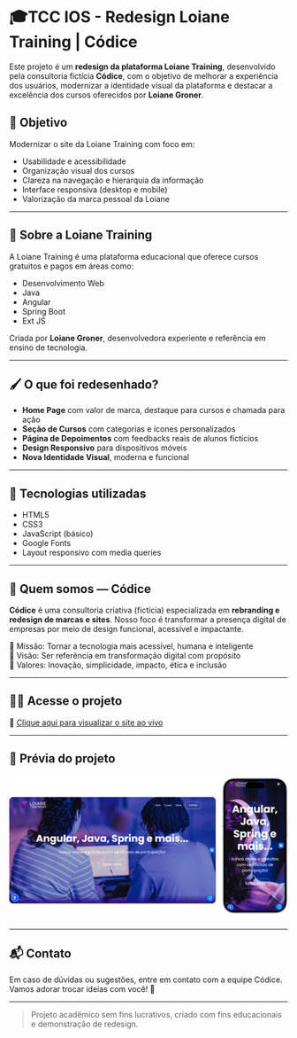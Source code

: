 # 🎓TCC IOS - Redesign Loiane Training | Códice 

Este projeto é um **redesign da plataforma Loiane Training**, desenvolvido pela consultoria fictícia **Códice**, com o objetivo de melhorar a experiência dos usuários, modernizar a identidade visual da plataforma e destacar a excelência dos cursos oferecidos por **Loiane Groner**.

## 🚀 Objetivo

Modernizar o site da Loiane Training com foco em:

- Usabilidade e acessibilidade
- Organização visual dos cursos
- Clareza na navegação e hierarquia da informação
- Interface responsiva (desktop e mobile)
- Valorização da marca pessoal da Loiane

---

## 🧠 Sobre a Loiane Training

A Loiane Training é uma plataforma educacional que oferece cursos gratuitos e pagos em áreas como:

- Desenvolvimento Web
- Java
- Angular
- Spring Boot
- Ext JS

Criada por **Loiane Groner**, desenvolvedora experiente e referência em ensino de tecnologia.

---

## 🖌️ O que foi redesenhado?

- **Home Page** com valor de marca, destaque para cursos e chamada para ação
- **Seção de Cursos** com categorias e ícones personalizados
- **Página de Depoimentos** com feedbacks reais de alunos fictícios
- **Design Responsivo** para dispositivos móveis
- **Nova Identidade Visual**, moderna e funcional

---

## 🎨 Tecnologias utilizadas

- HTML5  
- CSS3  
- JavaScript (básico)  
- Google Fonts  
- Layout responsivo com media queries

---

## 🧩 Quem somos — Códice

**Códice** é uma consultoria criativa (fictícia) especializada em **rebranding e redesign de marcas e sites**. Nosso foco é transformar a presença digital de empresas por meio de design funcional, acessível e impactante.

🔹 Missão: Tornar a tecnologia mais acessível, humana e inteligente  
🔹 Visão: Ser referência em transformação digital com propósito  
🔹 Valores: Inovação, simplicidade, impacto, ética e inclusão

---

## 👩‍💻 Acesse o projeto

🔗 [Clique aqui para visualizar o site ao vivo](https://dani3llla.github.io/Website-loiane-training/)

---

## 📸 Prévia do projeto

![preview do site](assets/pagina-inicial-web-mobile.png) 

---

## 📬 Contato

Em caso de dúvidas ou sugestões, entre em contato com a equipe Códice.  
Vamos adorar trocar ideias com você! 💬

---

> Projeto acadêmico sem fins lucrativos, criado com fins educacionais e demonstração de redesign.
